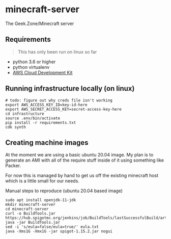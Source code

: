 # minecraft-server
The Geek.Zone/Minecraft server

## Requirements
> This has only been run on linux so far

* python 3.6 or higher
* python virtualenv
* [AWS Cloud Development Kit](https://docs.aws.amazon.com/cdk/latest/guide/getting_started.html)

## Running infrastructure locally (on linux)
```
# todo: figure out why creds file isn't working
export AWS_ACCESS_KEY_ID=key-id-here
export AWS_SECRET_ACCESS_KEY=secret-access-key-here
cd infrastructure
source .env/bin/activate
pip install -r requirements.txt
cdk synth
```

## Creating machine images
At the moment we are using a basic ubuntu 20.04 image. My plan is to generate an AMI with all
of the require stuff inside of it using something like Packer.

For now this is managed by hand to get us off the existing minecraft host which is a little small for our needs.

Manual steps to reproduce (ubuntu 20.04 based image)
```
sudo apt install openjdk-11-jdk
mkdir minecraft-server
cd minecraft-server
curl -o BuildTools.jar https://hub.spigotmc.org/jenkins/job/BuildTools/lastSuccessfulBuild/artifact/target/BuildTools.jar
java -jar BuildTools.jar
sed -i 's/eula=false/eula=true/' eula.txt
java -Xms1G -Xmx1G -jar spigot-1.15.2.jar nogui
```